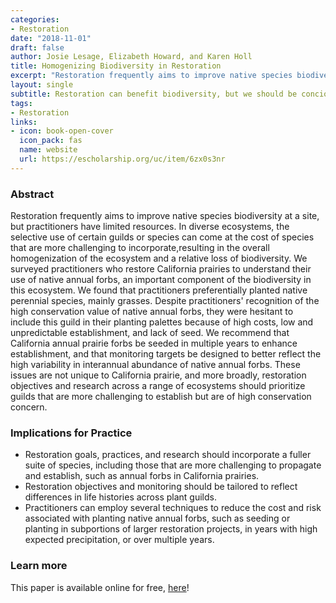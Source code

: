 ```yaml
---
categories:
- Restoration
date: "2018-11-01"
draft: false
author: Josie Lesage, Elizabeth Howard, and Karen Holl
title: Homogenizing Biodiversity in Restoration
excerpt: "Restoration frequently aims to improve native species biodiversity at a site, but practitioners have limited resources. The selective use of certain guilds or species can come at the cost of biodiversity, resulting in the overall homogenization of the ecosystem."
layout: single
subtitle: Restoration can benefit biodiversity, but we should be concious of our biases towards easy-to-grow species.
tags:
- Restoration
links:
- icon: book-open-cover
  icon_pack: fas
  name: website
  url: https://escholarship.org/uc/item/6zx0s3nr
---
```


### Abstract

Restoration frequently aims to improve native species biodiversity at a
site, but practitioners have limited resources. In diverse ecosystems,
the selective use of certain guilds or species can come at the cost of
species that are more challenging to incorporate,resulting in the
overall homogenization of the ecosystem and a relative loss of
biodiversity. We surveyed practitioners who restore California prairies
to understand their use of native annual forbs, an important component
of the biodiversity in this ecosystem. We found that practitioners
preferentially planted native perennial species, mainly grasses. Despite
practitioners' recognition of the high conservation value of native
annual forbs, they were hesitant to include this guild in their planting
palettes because of high costs, low and unpredictable establishment, and
lack of seed. We recommend that California annual prairie forbs be
seeded in multiple years to enhance establishment, and that monitoring
targets be designed to better reflect the high variability in
interannual abundance of native annual forbs. These issues are not
unique to California prairie, and more broadly, restoration objectives
and research across a range of ecosystems should prioritize guilds that
are more challenging to establish but are of high conservation concern.

### Implications for Practice

-   Restoration goals, practices, and research should incorporate a
    fuller suite of species, including those that are more challenging
    to propagate and establish, such as annual forbs in California
    prairies.
-   Restoration objectives and monitoring should be tailored to reflect
    differences in life histories across plant guilds.
-   Practitioners can employ several techniques to reduce the cost and
    risk associated with planting native annual forbs, such as seeding
    or planting in subportions of larger restoration projects, in years
    with high expected precipitation, or over multiple years.

### Learn more

This paper is available online for free,  [here](https://escholarship.org/uc/item/6zx0s3nr)!

